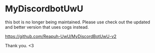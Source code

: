 # MyDiscordbotUwU

this bot is no longer being maintained. Please use check out the updated and better version that uses cogs instead. 

https://github.com/Reapuh-UwU/MyDiscordBotUwU-v2 

Thank you. <3
